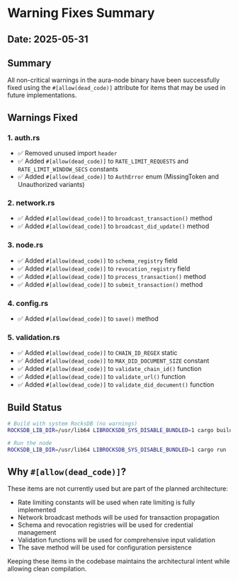 # Warning Fixes Summary

## Date: 2025-05-31

## Summary

All non-critical warnings in the aura-node binary have been successfully fixed using the `#[allow(dead_code)]` attribute for items that may be used in future implementations.

## Warnings Fixed

### 1. **auth.rs**
- ✅ Removed unused import `header`
- ✅ Added `#[allow(dead_code)]` to `RATE_LIMIT_REQUESTS` and `RATE_LIMIT_WINDOW_SECS` constants
- ✅ Added `#[allow(dead_code)]` to `AuthError` enum (MissingToken and Unauthorized variants)

### 2. **network.rs**
- ✅ Added `#[allow(dead_code)]` to `broadcast_transaction()` method
- ✅ Added `#[allow(dead_code)]` to `broadcast_did_update()` method

### 3. **node.rs**
- ✅ Added `#[allow(dead_code)]` to `schema_registry` field
- ✅ Added `#[allow(dead_code)]` to `revocation_registry` field
- ✅ Added `#[allow(dead_code)]` to `process_transaction()` method
- ✅ Added `#[allow(dead_code)]` to `submit_transaction()` method

### 4. **config.rs**
- ✅ Added `#[allow(dead_code)]` to `save()` method

### 5. **validation.rs**
- ✅ Added `#[allow(dead_code)]` to `CHAIN_ID_REGEX` static
- ✅ Added `#[allow(dead_code)]` to `MAX_DID_DOCUMENT_SIZE` constant
- ✅ Added `#[allow(dead_code)]` to `validate_chain_id()` function
- ✅ Added `#[allow(dead_code)]` to `validate_url()` function
- ✅ Added `#[allow(dead_code)]` to `validate_did_document()` function

## Build Status

```bash
# Build with system RocksDB (no warnings)
ROCKSDB_LIB_DIR=/usr/lib64 LIBROCKSDB_SYS_DISABLE_BUNDLED=1 cargo build --bin aura-node

# Run the node
ROCKSDB_LIB_DIR=/usr/lib64 LIBROCKSDB_SYS_DISABLE_BUNDLED=1 cargo run --bin aura-node
```

## Why `#[allow(dead_code)]`?

These items are not currently used but are part of the planned architecture:
- Rate limiting constants will be used when rate limiting is fully implemented
- Network broadcast methods will be used for transaction propagation
- Schema and revocation registries will be used for credential management
- Validation functions will be used for comprehensive input validation
- The save method will be used for configuration persistence

Keeping these items in the codebase maintains the architectural intent while allowing clean compilation.